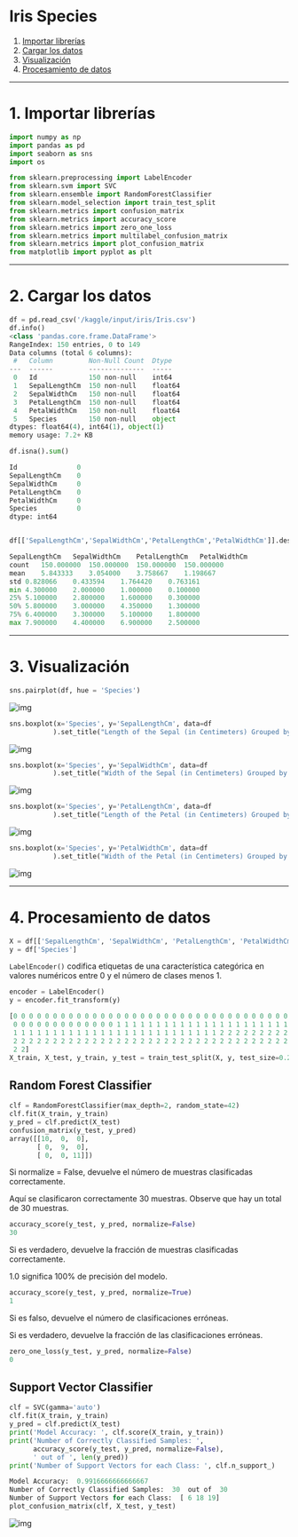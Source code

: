 # Iris Species

1. [Importar librerías ](#schema1)
2. [Cargar los datos](#schema2)
3. [Visualización](#schema3)
4. [Procesamiento de datos](#schema4)

<hr>

<a name="schema1"></a>

# 1. Importar librerías

~~~python
import numpy as np
import pandas as pd
import seaborn as sns
import os

from sklearn.preprocessing import LabelEncoder
from sklearn.svm import SVC
from sklearn.ensemble import RandomForestClassifier
from sklearn.model_selection import train_test_split
from sklearn.metrics import confusion_matrix
from sklearn.metrics import accuracy_score
from sklearn.metrics import zero_one_loss
from sklearn.metrics import multilabel_confusion_matrix
from sklearn.metrics import plot_confusion_matrix
from matplotlib import pyplot as plt
~~~
<hr>

<a name="schema2"></a>

# 2. Cargar los datos
~~~python
df = pd.read_csv('/kaggle/input/iris/Iris.csv')
df.info()
<class 'pandas.core.frame.DataFrame'>
RangeIndex: 150 entries, 0 to 149
Data columns (total 6 columns):
 #   Column         Non-Null Count  Dtype  
---  ------         --------------  -----  
 0   Id             150 non-null    int64  
 1   SepalLengthCm  150 non-null    float64
 2   SepalWidthCm   150 non-null    float64
 3   PetalLengthCm  150 non-null    float64
 4   PetalWidthCm   150 non-null    float64
 5   Species        150 non-null    object 
dtypes: float64(4), int64(1), object(1)
memory usage: 7.2+ KB

df.isna().sum()

Id               0
SepalLengthCm    0
SepalWidthCm     0
PetalLengthCm    0
PetalWidthCm     0
Species          0
dtype: int64


df[['SepalLengthCm','SepalWidthCm','PetalLengthCm','PetalWidthCm']].describe()

SepalLengthCm	SepalWidthCm	PetalLengthCm	PetalWidthCm
count	150.000000	150.000000	150.000000	150.000000
mean	5.843333	3.054000	3.758667	1.198667
std	0.828066	0.433594	1.764420	0.763161
min	4.300000	2.000000	1.000000	0.100000
25%	5.100000	2.800000	1.600000	0.300000
50%	5.800000	3.000000	4.350000	1.300000
75%	6.400000	3.300000	5.100000	1.800000
max	7.900000	4.400000	6.900000	2.500000
~~~
<hr>

<a name="schema3"></a>

# 3. Visualización
~~~python
sns.pairplot(df, hue = 'Species')
~~~
![img](./images/plot.png)

~~~python
sns.boxplot(x='Species', y='SepalLengthCm', data=df
           ).set_title("Length of the Sepal (in Centimeters) Grouped by Species")
~~~
![img](./images/slcm.png)
~~~python
sns.boxplot(x='Species', y='SepalWidthCm', data=df
           ).set_title("Width of the Sepal (in Centimeters) Grouped by Species")
~~~
![img](./images/swcm.png)

~~~python
sns.boxplot(x='Species', y='PetalLengthCm', data=df
           ).set_title("Length of the Petal (in Centimeters) Grouped by Species")
~~~
![img](./images/plcm.png)

~~~python
sns.boxplot(x='Species', y='PetalWidthCm', data=df
           ).set_title("Width of the Petal (in Centimeters) Grouped by Species")
~~~
![img](./images/pwcm.png)


<hr>

<a name="schema4"></a>

# 4. Procesamiento de datos

~~~python
X = df[['SepalLengthCm', 'SepalWidthCm', 'PetalLengthCm', 'PetalWidthCm']]
y = df['Species']
~~~

`LabelEncoder()` codifica etiquetas de una característica categórica en valores numéricos entre 0 y el número de clases menos 1. 
~~~python
encoder = LabelEncoder()
y = encoder.fit_transform(y)

[0 0 0 0 0 0 0 0 0 0 0 0 0 0 0 0 0 0 0 0 0 0 0 0 0 0 0 0 0 0 0 0 0 0 0 0 0
 0 0 0 0 0 0 0 0 0 0 0 0 0 1 1 1 1 1 1 1 1 1 1 1 1 1 1 1 1 1 1 1 1 1 1 1 1
 1 1 1 1 1 1 1 1 1 1 1 1 1 1 1 1 1 1 1 1 1 1 1 1 1 1 2 2 2 2 2 2 2 2 2 2 2
 2 2 2 2 2 2 2 2 2 2 2 2 2 2 2 2 2 2 2 2 2 2 2 2 2 2 2 2 2 2 2 2 2 2 2 2 2
 2 2]
X_train, X_test, y_train, y_test = train_test_split(X, y, test_size=0.20, random_state=42)
~~~

## Random Forest Classifier
~~~python
clf = RandomForestClassifier(max_depth=2, random_state=42)
clf.fit(X_train, y_train)
y_pred = clf.predict(X_test)
confusion_matrix(y_test, y_pred)
array([[10,  0,  0],
       [ 0,  9,  0],
       [ 0,  0, 11]])
~~~
Si normalize = False, devuelve el número de muestras clasificadas correctamente.

Aquí se clasificaron correctamente 30 muestras. Observe que hay un total de 30 muestras.
~~~python
accuracy_score(y_test, y_pred, normalize=False) 
30
~~~
Si es verdadero, devuelve la fracción de muestras clasificadas correctamente.

1.0 significa 100% de precisión del modelo.
~~~python
accuracy_score(y_test, y_pred, normalize=True) 
1
~~~

Si es falso, devuelve el número de clasificaciones erróneas.

Si es verdadero, devuelve la fracción de las clasificaciones erróneas.
~~~python
zero_one_loss(y_test, y_pred, normalize=False)
0
~~~

## Support Vector Classifier
~~~python
clf = SVC(gamma='auto')
clf.fit(X_train, y_train)
y_pred = clf.predict(X_test)
print('Model Accuracy: ', clf.score(X_train, y_train))
print('Number of Correctly Classified Samples: ', 
      accuracy_score(y_test, y_pred, normalize=False), 
      ' out of ', len(y_pred))
print('Number of Support Vectors for each Class: ', clf.n_support_)

Model Accuracy:  0.9916666666666667
Number of Correctly Classified Samples:  30  out of  30
Number of Support Vectors for each Class:  [ 6 18 19]
plot_confusion_matrix(clf, X_test, y_test)

~~~
![img](./images/con.png)